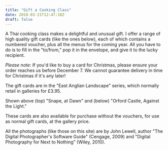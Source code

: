 ```yaml
---
title: "Gift a Cooking Class"
date: 2018-03-21T12:47:18Z
draft: false
---
```


A Thai cooking class makes a delightful and unusual gift. I offer a range of high quality gift cards (like the ones below), each of which contains a numbered voucher, plus all the menus for the coming year. All you have to do is to fill in the "to/from," pop it in the envelope, and give it to the lucky recipient.

*Please note:* If you'd like to buy a card for Christmas, please ensure your order reaches us before December 7. We cannot guarantee delivery in time for Christmas if it's any later!

The gift cards are in the "East Anglian Landscape" series, which normally retail in galleries for £3.95.

Shown above (top) "Snape, at Dawn" and (below) "Orford Castle, Against the Light."

These cards are also available for purchase without the vouchers, for use as normal gift cards, at the gallery price.

All the photographs (like those on this site) are by John Lewell, author "The Digital Photographer's Software Guide" (Cengage, 2009) and "Digital Photography for Next to Nothing" (Wiley, 2010).
